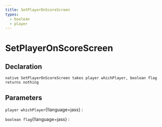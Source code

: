 ```yaml
---
title: SetPlayerOnScoreScreen
types:
  - boolean
  - player
---
```


# SetPlayerOnScoreScreen

## Declaration

```jass
native SetPlayerOnScoreScreen takes player whichPlayer, boolean flag returns nothing
```

## Parameters
`player whichPlayer`{!language=jass}
: 

`boolean flag`{!language=jass}
: 
